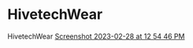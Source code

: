 # HivetechWear
HivetechWear
[Screenshot 2023-02-28 at 12 54 46 PM](https://user-images.githubusercontent.com/112057794/221783275-df46f1f0-91bc-46e0-b02f-10f4da96e674.png)

